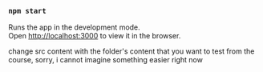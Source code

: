 ### `npm start`

Runs the app in the development mode.\
Open [http://localhost:3000](http://localhost:3000) to view it in the browser.

change src content with the folder's content that you want to test from the course, sorry, i cannot imagine something easier right now
